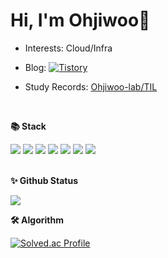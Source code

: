 # Hi, I'm Ohjiwoo👋
  
- Interests: Cloud/Infra
  
- Blog: <a href="https://ohease.tistory.com/"> <img alt="Tistory" src ="https://img.shields.io/badge/Tistory-orange.svg?&style=for-the-badge"/></a>

- Study Records: [Ohjiwoo-lab/TIL](https://github.com/Ohjiwoo-lab/TIL)

<br/>

**📚 Stack**   
<div>
  <img src="https://img.shields.io/badge/python-3776AB?style=flat-square&logo=python&logoColor=white">
  <img src="https://img.shields.io/badge/Amazon AWS-232F3E?style=flat-square&logo=Amazon AWS&logoColor=white">
  <img src="https://img.shields.io/badge/Linux-FCC624?style=flat-square&logo=Linux&logoColor=black">
  <img src="https://img.shields.io/badge/Git-F05032?style=flat-square&logo=Git&logoColor=white">
  <img src="https://img.shields.io/badge/github-181717?style=flat-square&logo=github&logoColor=white">
  <img src="https://img.shields.io/badge/MySQL-4479A1?style=flat-square&logo=MySQL&logoColor=white">
  <img src="https://img.shields.io/badge/django-092E20?style=flat-square&logo=django&logoColor=white">
</div>

<br/>

**✨ Github Status**   

<img src="https://github-readme-stats.vercel.app/api?username=Ohjiwoo-lab&show_icons=true&count_private=true&hide_border=true&theme=onedark"/>

<br/>

**🛠 Algorithm**   

[![Solved.ac Profile](http://mazassumnida.wtf/api/generate_badge?boj=jiu3159)](https://solved.ac/jiu3159)
